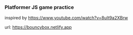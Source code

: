 ### Platformer JS game practice

inspired by https://www.youtube.com/watch?v=8uIt9a2XBrw

url: https://bouncybox.netlify.app
